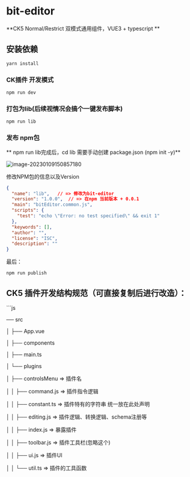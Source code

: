 # bit-editor

**CK5 Normal/Restrict 双模式通用组件，VUE3 + typescript **

## 安装依赖
```
yarn install
```

### CK插件 开发模式
```
npm run dev
```

### 打包为lib(后续视情况会搞个一键发布脚本)
```
npm run lib
```

### 发布 npm包

** npm run lib完成后，cd lib 需要手动创建 package.json (npm init -y)**

![image-20230109150857180](../cmd1.png)

修改NPM包的信息以及Version

```json
{
  "name": "lib",   // => 修改为bit-editor
  "version": "1.0.0",  // => 在npm 当前版本 + 0.0.1
  "main": "bitEditor.common.js", 
  "scripts": {
    "test": "echo \"Error: no test specified\" && exit 1"
  },
  "keywords": [],
  "author": "",
  "license": "ISC",
  "description": ""
}

```

最后：

```
npm run publish
```

## CK5 插件开发结构规范（可直接复制后进行改造）：

\```js

── src

│   ├── App.vue

│   ├── components

│   ├── main.ts

│   └── plugins

│       ├── controlsMenu                  => 插件名

│       │   ├── command.js                => 插件指令逻辑         

│       │   ├── constant.ts               => 插件特有的字符串 统一放在此处声明

│       │   ├── editing.js                => 插件逻辑、转换逻辑、schema注册等

│       │   ├── index.js                  => 暴露插件

│       │   ├── toolbar.js                => 插件工具栏(忽略这个)

│       │   ├── ui.js                     => 插件UI

│       │   └── util.ts                   => 插件的工具函数
